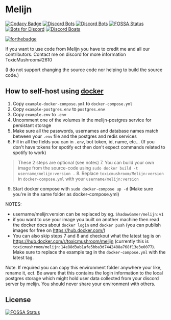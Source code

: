 # Melijn
[![Codacy Badge](https://api.codacy.com/project/badge/Grade/60761596055e49e88d9b8db1ffa65fdf)](https://www.codacy.com/manual/ToxicMushroom/Melijn?utm_source=github.com&amp;utm_medium=referral&amp;utm_content=ToxicMushroom/Melijn&amp;utm_campaign=Badge_Grade)
[![Discord Bots](https://discordbots.org/api/widget/servers/368362411591204865.svg?noavatar=true)](https://discordbots.org/bot/368362411591204865)
[![Discord Bots](https://discordbots.org/api/widget/status/368362411591204865.svg?noavatar=true)](https://discordbots.org/bot/368362411591204865)
[![FOSSA Status](https://app.fossa.io/api/projects/git%2Bgithub.com%2FToxicMushroom%2FMelijn.svg?type=shield)](https://app.fossa.io/projects/git%2Bgithub.com%2FToxicMushroom%2FMelijn?ref=badge_shield)
[![Bots for Discord](https://botsfordiscord.com/api/bot/368362411591204865/widget)](https://botsfordiscord.com/bots/368362411591204865)
[![Discord Boats](https://discord.boats/api/widget/368362411591204865)](https://discord.boats/api/widget/368362411591204865)

[![forthebadge](https://forthebadge.com/images/badges/works-on-my-machine.svg)](https://forthebadge.com)


If you want to use code from Melijn you have to credit me and all our contributors. 
Contact me on discord for more information ToxicMushroom#2610

(I do not support changing the source code nor helping to build the source code.)

## How to self-host using [docker](https://docs.docker.com/get-docker/)
1. Copy `example-docker-compose.yml` to `docker-compose.yml`
2. Copy `example-postgres.env` to `postgres.env`
3. Copy `example.env` to `.env`
4. Uncomment one of the volumes in the melijn-postgres service for persistant storage
5. Make sure all the passwords, usernames and database names match between your `.env` file and the postgres and redis services
6. Fill in all the fields you can in `.env`, bot token, id, name, etc... (If you don't have tokens for spotify ect then don't expect commands related to spotify to work)
> These 2 steps are optional (see notes)
>7. You can build your own image from the source-code using `sudo docker build -t username/melijn:version .`
>8. Replace `toxicmushroom/Melijn:version` in `docker-compose.yml` with your `username/melijn:version`
9. Start docker compose with `sudo docker-compose up -d` (Make sure you're in the same folder as docker-compose.yml)

NOTES: 
- username/melijn:version can be replaced by eg. `ShadowGamer/melijn:v1`
- if you want to use your image you built on another machine then read the docker docs about `docker login` and `docker push` (you can publish images for free on https://hub.docker.com/)
- You can also skip steps 7 and 8 and checkout what the latest tag is on https://hub.docker.com/r/toxicmushroom/melijn (currently this is `toxicmushroom/melijn:14e88d3ab1afe5bba3d7442488a768f13e3e0077`). Make sure to replace the example tag in the `docker-compose.yml` with the latest tag.

Note. If required you can copy this environment folder anywhere your like, rename it, ect.
Be aware that this contains the login information to the local postgres storage which might hold user data collected from your discord server by melijn.
You should never share your environment with others.

## License
[![FOSSA Status](https://app.fossa.io/api/projects/git%2Bgithub.com%2FToxicMushroom%2FMelijn.svg?type=large)](https://app.fossa.io/projects/git%2Bgithub.com%2FToxicMushroom%2FMelijn?ref=badge_large)
